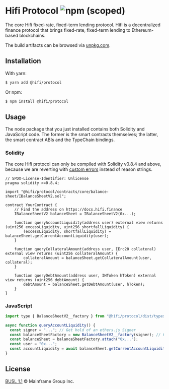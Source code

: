# Hifi Protocol ![npm (scoped)](https://img.shields.io/npm/v/@hifi/protocol)

The core Hifi fixed-rate, fixed-term lending protocol. Hifi is a decentralized finance protocol that brings fixed-rate, fixed-term lending to Ethereum-based blockchains.

The build artifacts can be browsed via [unpkg.com](https://unpkg.com/browse/@hifi/protocol@latest/).

## Installation

With yarn:

```bash
$ yarn add @hifi/protocol
```

Or npm:

```bash
$ npm install @hifi/protocol
```

## Usage

The node package that you just installed contains both Solidity and JavaScript code. The former is the smart contracts
themselves; the latter, the smart contract ABIs and the TypeChain bindings.

### Solidity

The core Hifi protocol can only be compiled with Solidity v0.8.4 and above, because we are reverting with [custom
errors](https://blog.soliditylang.org/2021/04/21/custom-errors/) instead of reason strings.

```solidity
// SPDX-License-Identifier: Unlicense
pragma solidity >=0.8.4;

import "@hifi/protocol/contracts/core/balance-sheet/IBalanceSheetV2.sol";

contract YourContract {
    // Find the address on https://docs.hifi.finance
    IBalanceSheetV2 balanceSheet = IBalanceSheetV2(0x...);

    function queryAccountLiquidity(address user) external view returns (uint256 excessLiquidity, uint256 shortfallLiquidity) {
        (excessLiquidity, shortfallLiquidity) = balanceSheet.getCurrentAccountLiquidity(user);
    }

    function queryCollateralAmount(address user, IErc20 collateral) external view returns (uint256 collateralAmount) {
        collateralAmount = balanceSheet.getCollateralAmount(user, collateral);
    }

    function queryDebtAmount(address user, IHToken hToken) external view returns (uint256 debtAmount) {
        debtAmount = balanceSheet.getDebtAmount(user, hToken);
    }
}
```

### JavaScript

```javascript
import type { BalanceSheetV2__factory } from "@hifi/protocol/dist/types/factories/contracts/core/balance-sheet/BalanceSheetV2__factory";

async function queryAccountLiquidity() {
  const signer = "..."; // Get hold of an ethers.js Signer
  const balanceSheetFactory = new BalanceSheetV2__factory(signer); // Find the address on https://docs.hifi.finance
  const balanceSheet = balanceSheetFactory.attach("0x...");
  const user = "0x...";
  const accountLiquidity = await balanceSheet.getCurrentAccountLiquidity(user);
}
```

## License

[BUSL 1.1](./LICENSE.md) © Mainframe Group Inc.
